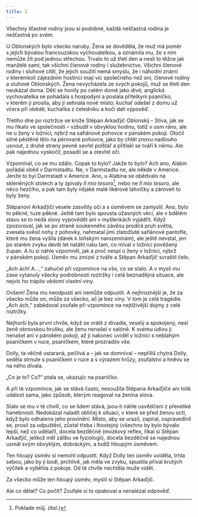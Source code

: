 ```yaml
---
title: I
---
```


Všechny šťastné rodiny jsou si podobné, každá nešťastná rodina je nešťastná po svém.

U Oblonských bylo všecko naruby. Žena se dověděla, že muž má poměr s jejich bývalou francouzskou vychovatelkou, a oznámila mu, že s ním nemůže žít pod jednou střechou. Trvalo to už třetí den a nesli to těžce jak manželé sami, tak všichni členové rodiny i služebnictvo. Všichni členové rodiny i sluhové cítili, že jejich soužití nemá smyslu, že i náhodní známí v kterémkoli zájezdním hostinci mají víc společného než oni, členové rodiny a sluhové Oblonských. Žena nevycházela ze svých pokojů, muž se třetí den neukázal doma. Děti se honily po celém domě jako divé; anglická vychovatelka se pohádala s hospodyní a poslala přítelkyni psaníčko, v kterém ji prosila, aby jí sehnala nové místo; kuchař odešel z domu už včera při obědě; kuchařka z čeledníku a kočí dali výpověď.

Třetího dne po roztržce se kníže Stěpan Arkaďjič Oblonskij – Stiva, jak se mu říkalo ve společnosti – vzbudil v obvyklou hodinu, totiž v osm ráno, ale ne u ženy v ložnici, nýbrž na safiánové pohovce v pánském pokoji. Otočil silné pěstěné tělo na pérované pohovce, jako by chtěl znovu nadlouho usnout, z druhé strany pevně sevřel polštář a přitiskl se tváří k němu. Ale pak najednou vyskočil, posadil se a otevřel oči.

Vzpomínal, co se mu zdálo. Copak to bylo? Jakže to bylo? Ach ano, Alabin pořádal oběd v Darmstadtu. Ne, v Darmstadtu ne, ale někde v Americe. Jenže to byl Darmstadt v Americe. Ano, u Alabina se obědvalo na skleněných stolech a ty zpívaly _Il mio tesoro_[^1]_,_ nebo ne _Il mio tesoro_, ale něco hezčího, a pak tam byly nějaké malé likérové lahvičky a zároveň to byly ženy.

Stěpanovi Arkaďjiči vesele zasvítily oči a s úsměvem se zamyslil. Ano, bylo to pěkné, tuze pěkné. Ještě tam bylo spousta úžasných věcí, ale v bdělém stavu se to nedá slovy vypovědět ani v myšlenkách vyjádřit. Když zpozoroval, jak se po straně soukenného závěsu prodírá pruh světla, zvesela svěsil nohy z pohovky, nahmatal jimi zlatožluté safiánové pantofle, které mu žena vyšila (dárek k loňským narozeninám), ale ještě nevstal, jen po starém zvyku devíti let natáhl ruku tam, co míval v ložnici pověšený župan. A tu si náhle vzpomněl, jak a proč nespí u ženy v ložnici, nýbrž v pánském pokoji. Úsměv mu zmizel z tváře a Stěpan Arkaďjič svraštil čelo.

„Ach ách! A…,“ zahučel při vzpomínce na vše, co se stalo. A v mysli mu zase vytanuly všecky podrobnosti roztržky i celá beznadějná situace, ale nejvíc ho trápilo vědomí vlastní viny.

Ovšem! Žena mu neodpustí ani nemůže odpustit. A nejhroznější je, že za všecko může on, může za všecko, ač je bez viny. V tom je celá tragédie. „Ach ách,“ zabědoval zoufale při vzpomínce na nejtíživější dojmy z celé roztržky.

Nejhorší byla první chvíle, když se vrátil z divadla, veselý a spokojený, nesl ženě obrovskou hrušku, ale ženu nenašel v salóně. K svému údivu ji nenašel ani v pánském pokoji, až ji nakonec uviděl v ložnici s neblahým psaníčkem v ruce, psaníčkem, které prozradilo vše.

Dolly, ta věčně ustaraná, pečlivá a – jak se domníval – nepříliš chytrá Dolly, seděla strnule s psaníčkem v ruce a s výrazem hrůzy, zoufalství a hněvu se na něho dívala.

„Co je to? Co?“ ptala se, ukazujíc na psaníčko.

A při té vzpomínce, jak se stává často, nesoužila Stěpana Arkaďjiče ani tolik událost sama, jako způsob, kterým reagoval na ženina slova.

Stalo se mu v té chvíli, co se lidem stává, jsou-li náhle usvědčeni z převeliké hanebnosti. Nedokázal naladit obličej k situaci, v které se před ženou octl, když bylo odhaleno jeho provinění. Místo, aby se urazil, zapíral, ospravedlnil se, prosil za odpuštění, zůstal třeba i lhostejný (všechno by bylo bývalo lepší, než co udělal!), docela bezděčně (mozkový reflex, říkal si Stěpan Arkaďjič, jelikož měl zálibu ve fyziologii), docela bezděčně se najednou usmál svým obvyklým, dobráckým, a tudíž hloupým úsměvem.

Ten hloupý úsměv si nemohl odpustit. Když Dolly ten úsměv uviděla, trhla sebou, jako by ji bodl, prchlivě, jak měla ve zvyku, spustila příval krutých výčitek a vyběhla z pokoje. Od té chvíle nechtěla muže vidět.

Za všecko může ten hloupý úsměv, myslil si Stěpan Arkaďjič.

Ale co dělat? Co počít? Zoufale si to opakoval a nenalézal odpověď.

  

[^1]: Poklade můj. _(ital.)_
